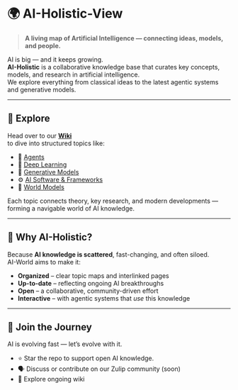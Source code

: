 # 🌍 AI-Holistic-View

> **A living map of Artificial Intelligence — connecting ideas, models, and people.**

AI is big — and it keeps growing.  
**AI-Holistic** is a collaborative knowledge base that curates key concepts, models, and research in artificial intelligence.  
We explore everything from classical ideas to the latest agentic systems and generative models.

---

## 🧭 Explore

Head over to our **[Wiki](https://github.com/Math-AI-Institute/AI-World/wiki)**  
to dive into structured topics like:

- 🤖 [Agents](https://github.com/Math-AI-Institute/AI-World/wiki/Agents)  
- 🧠 [Deep Learning](https://github.com/Math-AI-Institute/AI-World/wiki/Deep-Learning)  
- 🎨 [Generative Models](https://github.com/Math-AI-Institute/AI-World/wiki/Generative-Models)  
- ⚙️ [AI Software & Frameworks](https://github.com/Math-AI-Institute/AI-World/wiki/AI-Software)  
- 🧩 [World Models](https://github.com/Math-AI-Institute/AI-World/wiki/World-Models)  

Each topic connects theory, key research, and modern developments — forming a navigable world of AI knowledge.

---

## 💫 Why AI-Holistic?

Because **AI knowledge is scattered**, fast-changing, and often siloed.  
AI-World aims to make it:
- **Organized** – clear topic maps and interlinked pages  
- **Up-to-date** – reflecting ongoing AI breakthroughs  
- **Open** – a collaborative, community-driven effort  
- **Interactive** – with agentic systems that *use* this knowledge  

---

## 🤝 Join the Journey

AI is evolving fast — let’s evolve with it.  
- ⭐️ Star the repo to support open AI knowledge.  
- 🗣️ Discuss or contribute on our Zulip community (soon)  
- 🧩 Explore ongoing wiki

